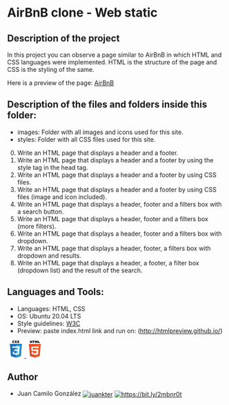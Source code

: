 # AirBnB clone - Web static

## Description of the project

In this project you can observe a page similar to AirBnB in which HTML and CSS languages
were implemented. HTML is the structure of the page and CSS is the styling of the same.

Here is a preview of the page: [AirBnB](https://imgur.com/iyMgqLK)

## Description of the files and folders inside this folder:

- images: Folder with all images and icons used for this site.
- styles: Folder with all CSS files used for this site.

0. Write an HTML page that displays a header and a footer.
1. Write an HTML page that displays a header and a footer by using the style tag in the head tag.
2. Write an HTML page that displays a header and a footer by using CSS files.
3. Write an HTML page that displays a header and a footer by using CSS files (image and icon included).
4. Write an HTML page that displays a header, footer and a filters box with a search button.
5. Write an HTML page that displays a header, footer and a filters box (more filters).
6. Write an HTML page that displays a header, footer and a filters box with dropdown.
7. Write an HTML page that displays a header, footer, a filters box with dropdown and results.
8. Write an HTML page that displays a header, a footer, a filter box (dropdown list) and the result of the search.


## Languages and Tools:

- Languages: HTML, CSS
- OS: Ubuntu 20.04 LTS
- Style guidelines: [W3C](https://github.com/holbertonschool/W3C-Validator)
- Preview: paste index.html link and run on: (http://htmlpreview.github.io/)

<p align="left"> <a href="https://www.w3schools.com/css/" target="_blank" rel="noreferrer"> <img src="https://raw.githubusercontent.com/devicons/devicon/master/icons/css3/css3-original-wordmark.svg" alt="css3" width="40" height="40"/> </a> <a href="https://www.w3.org/html/" target="_blank" rel="noreferrer"> <img src="https://raw.githubusercontent.com/devicons/devicon/master/icons/html5/html5-original-wordmark.svg" alt="html5" width="40" height="40"/> </a> </p>


## Author

- Juan Camilo González <a href="https://twitter.com/juankter" target="blank"><img align="center" src="https://raw.githubusercontent.com/rahuldkjain/github-profile-readme-generator/master/src/images/icons/Social/twitter.svg" alt="juankter" height="30" width="40" /></a>
<a href="https://bit.ly/2MBNR0t" target="blank"><img align="center" src="https://raw.githubusercontent.com/rahuldkjain/github-profile-readme-generator/master/src/images/icons/Social/linked-in-alt.svg" alt="https://bit.ly/2mbnr0t" height="30" width="40" /></a>
